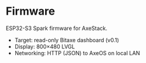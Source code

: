 # Firmware

ESP32-S3 Spark firmware for AxeStack.
- Target: read-only Bitaxe dashboard (v0.1)
- Display: 800×480 LVGL
- Networking: HTTP (JSON) to AxeOS on local LAN
